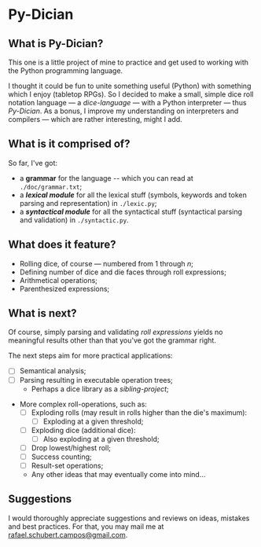 # Py-Dician

## What is Py-Dician?

This one is a little project of mine to practice and get used to working with the Python programming language.

I thought it could be fun to unite something useful (Python) with something which I enjoy (tabletop RPGs). So I decided to make a small, simple dice roll notation language — a _dice-language_ — with a Python interpreter — thus _Py-Dician_. As a bonus, I improve my understanding on interpreters and compilers — which are rather interesting, might I add.

## What is it comprised of?

So far, I've got:

- a **grammar** for the language -- which you can read at `./doc/grammar.txt`;
- a _**lexical module**_ for all the lexical stuff (symbols, keywords and token parsing and representation) in `./lexic.py`;
- a _**syntactical module**_ for all the syntactical stuff (syntactical parsing and validation) in `./syntactic.py`.

## What does it feature?

- Rolling dice, of course — numbered from 1 through _n_;
- Defining number of dice and die faces through roll expressions;
- Arithmetical operations;
- Parenthesized expressions;

## What is next?

Of course, simply parsing and validating _roll expressions_ yields no meaningful results other than that you've got the grammar right.

The next steps aim for more practical applications:

- [ ] Semantical analysis;
- [ ] Parsing resulting in executable operation trees;
  - Perhaps a dice library as a _sibling-project_;
- More complex roll-operations, such as:
  - [ ] Exploding rolls (may result in rolls higher than the die's maximum):
    - [ ] Exploding at a given threshold;
  - [ ] Exploding dice (additional dice):
    - [ ] Also exploding at a given threshold;
  - [ ] Drop lowest/highest roll;
  - [ ] Success counting;
  - [ ] Result-set operations;
  - Any other ideas that may eventually come into mind...

## Suggestions

I would thoroughly appreciate suggestions and reviews on ideas, mistakes and best practices. For that, you may mail me at rafael.schubert.campos@gmail.com.
